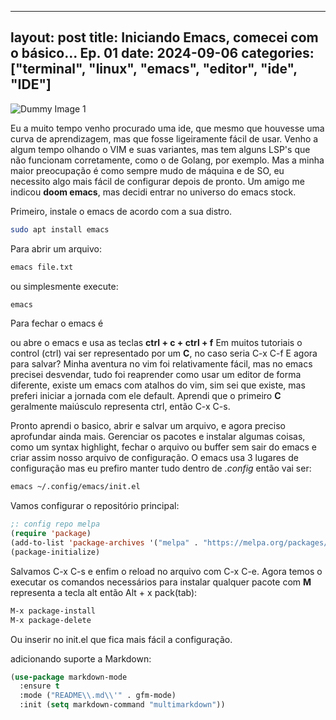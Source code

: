 
---
layout: post
title: Iniciando Emacs, comecei com o básico... Ep. 01
date: 2024-09-06
categories: ["terminal", "linux", "emacs", "editor", "ide", "IDE"]
---
![Dummy Image 1](https://picsum.photos/1366/768)

Eu a muito tempo venho procurado uma ide, que mesmo que houvesse uma curva de aprendizagem, mas que fosse ligeiramente fácil de usar.
Venho a algum tempo olhando o VIM e suas variantes, mas tem alguns LSP's que não funcionam corretamente, como o de Golang, por exemplo.
Mas a minha maior preocupação é como sempre mudo de máquina e de SO, eu necessito algo mais fácil de configurar depois de pronto. Um amigo me indicou **doom emacs**, mas decidi entrar no universo do emacs stock.

Primeiro, instale o emacs de acordo com a sua distro.

```sh
sudo apt install emacs
```

Para abrir um arquivo:
```sh
emacs file.txt
```
ou simplesmente execute:
```sh
emacs
```
Para fechar o emacs é


ou abre o emacs e usa as teclas **ctrl + c + ctrl + f**
Em muitos tutoriais o control (ctrl) vai ser representado por um **C**, no caso seria C-x C-f
E agora para salvar?
Minha aventura no vim foi relativamente fácil, mas no emacs precisei desvendar, tudo foi reaprender como usar um editor de forma diferente, existe um emacs com atalhos do vim, sim sei que existe, mas preferi iniciar a jornada com ele default.
Aprendi que o primeiro **C** geralmente maiúsculo representa ctrl, então C-x C-s.

Pronto aprendi o basico, abrir e salvar um arquivo, e agora preciso aprofundar ainda mais. Gerenciar os pacotes e instalar algumas coisas, como um syntax highlight, fechar o arquivo ou buffer sem sair do emacs e criar assim nosso arquivo de configuração.
O emacs usa 3 lugares de configuração mas eu prefiro manter tudo dentro de _.config_ então vai ser:
```sh
emacs ~/.config/emacs/init.el
```
Vamos configurar o repositório principal:

```el
;: config repo melpa
(require 'package)
(add-to-list 'package-archives '("melpa" . "https://melpa.org/packages/"))
(package-initialize)
```
Salvamos C-x C-s e enfim o reload no arquivo com C-x C-e.
Agora temos o executar os comandos necessários para instalar qualquer pacote com **M** representa a tecla alt então Alt + x pack(tab):
```sh
M-x package-install
M-x package-delete
```
Ou inserir no init.el que fica mais fácil a configuração.

adicionando suporte a Markdown:
```el
(use-package markdown-mode
  :ensure t
  :mode ("README\\.md\\'" . gfm-mode)
  :init (setq markdown-command "multimarkdown"))
```
